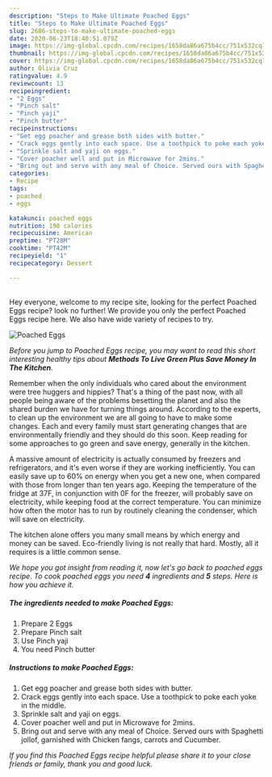 ```yaml
---
description: "Steps to Make Ultimate Poached Eggs"
title: "Steps to Make Ultimate Poached Eggs"
slug: 2686-steps-to-make-ultimate-poached-eggs
date: 2020-06-23T18:40:51.079Z
image: https://img-global.cpcdn.com/recipes/1658da86a675b4cc/751x532cq70/poached-eggs-recipe-main-photo.jpg
thumbnail: https://img-global.cpcdn.com/recipes/1658da86a675b4cc/751x532cq70/poached-eggs-recipe-main-photo.jpg
cover: https://img-global.cpcdn.com/recipes/1658da86a675b4cc/751x532cq70/poached-eggs-recipe-main-photo.jpg
author: Olivia Cruz
ratingvalue: 4.9
reviewcount: 13
recipeingredient:
- "2 Eggs"
- "Pinch salt"
- "Pinch yaji"
- "Pinch butter"
recipeinstructions:
- "Get egg poacher and grease both sides with butter."
- "Crack eggs gently into each space. Use a toothpick to poke each yoke in the middle."
- "Sprinkle salt and yaji on eggs."
- "Cover poacher well and put in Microwave for 2mins."
- "Bring out and serve with any meal of Choice. Served ours with Spaghetti jollof, garnished with Chicken fangs, carrots and Cucumber."
categories:
- Recipe
tags:
- poached
- eggs

katakunci: poached eggs 
nutrition: 190 calories
recipecuisine: American
preptime: "PT28M"
cooktime: "PT42M"
recipeyield: "1"
recipecategory: Dessert

---
```

<br>
Hey everyone, welcome to my recipe site, looking for the perfect Poached Eggs recipe? look no further! We provide you only the perfect Poached Eggs recipe here. We also have wide variety of recipes to try.
<br>


![Poached Eggs](https://img-global.cpcdn.com/recipes/1658da86a675b4cc/751x532cq70/poached-eggs-recipe-main-photo.jpg)

<i>Before you jump to Poached Eggs recipe, you may want to read this short interesting healthy tips about 
<strong>Methods To Live Green Plus Save Money In The Kitchen</strong>.</i>
</br>

Remember when the only individuals who cared about the environment were tree huggers and hippies? That's a thing of the past now, with all people being aware of the problems besetting the planet and also the shared burden we have for turning things around. According to the experts, to clean up the environment we are all going to have to make some changes. Each and every family must start generating changes that are environmentally friendly and they should do this soon. Keep reading for some approaches to go green and save energy, generally in the kitchen.

A massive amount of electricity is actually consumed by freezers and refrigerators, and it's even worse if they are working inefficiently. You can easily save up to 60% on energy when you get a new one, when compared with those from longer than ten years ago. Keeping the temperature of the fridge at 37F, in conjunction with 0F for the freezer, will probably save on electricity, while keeping food at the correct temperature. You can minimize how often the motor has to run by routinely cleaning the condenser, which will save on electricity.

The kitchen alone offers you many small means by which energy and money can be saved. Eco-friendly living is not really that hard. Mostly, all it requires is a little common sense.


<i>We hope you got insight from reading it, now let's go back to poached eggs recipe. To cook poached eggs you need <strong>4</strong> ingredients and <strong>5</strong> steps. Here is how you achieve it.
</i>

##### The ingredients needed to make Poached Eggs:

1. Prepare 2 Eggs
1. Prepare Pinch salt
1. Use Pinch yaji
1. You need Pinch butter


##### Instructions to make Poached Eggs:

1. Get egg poacher and grease both sides with butter.
1. Crack eggs gently into each space. Use a toothpick to poke each yoke in the middle.
1. Sprinkle salt and yaji on eggs.
1. Cover poacher well and put in Microwave for 2mins.
1. Bring out and serve with any meal of Choice. Served ours with Spaghetti jollof, garnished with Chicken fangs, carrots and Cucumber.


<i>If you find this Poached Eggs recipe helpful please share it to your close friends or family, thank you and good luck.</i>
